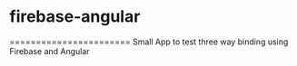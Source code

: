 # firebase-angular
=======================
Small App to test three way binding using Firebase and Angular
